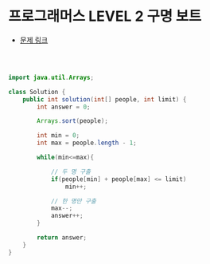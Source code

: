 # 프로그래머스 LEVEL 2 구명 보트

- [문제 링크](https://programmers.co.kr/learn/courses/30/lessons/42885?language=java)

</br>

```java

import java.util.Arrays;

class Solution {
    public int solution(int[] people, int limit) {
        int answer = 0;

        Arrays.sort(people);

        int min = 0;
        int max = people.length - 1;

        while(min<=max){

            // 두 명 구출
            if(people[min] + people[max] <= limit)
                min++;

            // 한 명만 구출
            max--;
            answer++;
        }

        return answer;
    }
}

```

